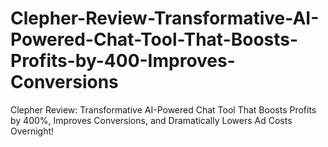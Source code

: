 # Clepher-Review-Transformative-AI-Powered-Chat-Tool-That-Boosts-Profits-by-400-Improves-Conversions
Clepher Review: Transformative AI-Powered Chat Tool That Boosts Profits by 400%, Improves Conversions, and Dramatically Lowers Ad Costs Overnight!
